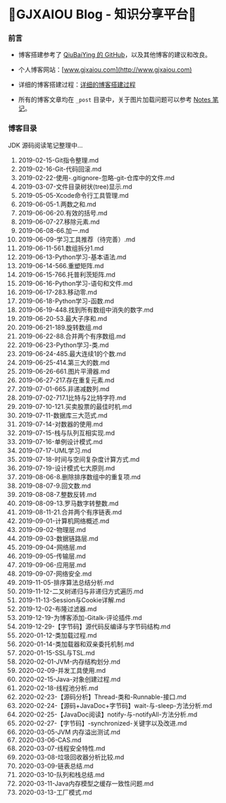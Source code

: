 #                                   🎉GJXAIOU  Blog - 知识分享平台🎉

### 前言

- 博客搭建参考了 [QiuBaiYing 的 GitHub](https://github.com/qiubaiying)，以及其他博客的建议和改良。

- 个人博客网站：[www.gjxaiou.com](http://www.gjxaiou.com)

- 详细的博客搭建过程：[详细的博客搭建过程](https://gjxaiou.com/2017/02/06/快速搭建个人博客/)
- 所有的博客文章均在 `_post` 目录中，关于图片加载问题可以参考 [Notes 笔记](https://github.com/GJXAIOU/Notes/blob/master/README.md)。

### 博客目录

JDK 源码阅读笔记整理中…

1. 2019-02-15-Git指令整理.md
2. 2019-02-16-Git-代码回滚.md
3. 2019-02-22-使用-.gitignore-忽略-git-仓库中的文件.md
4. 2019-03-07-文件目录树状(tree)显示.md
5. 2019-05-05-Xcode命令行工具管理.md
6. 2019-06-05-1.两数之和.md
7. 2019-06-06-20.有效的括号.md
8. 2019-06-07-27.移除元素.md
9. 2019-06-08-66.加一.md
10. 2019-06-09-学习工具推荐（待完善）.md
11. 2019-06-11-561.数组拆分1.md
12. 2019-06-13-Python学习-基本语法.md
13. 2019-06-14-566.重塑矩阵.md
14. 2019-06-15-766.托普利茨矩阵.md
15. 2019-06-16-Python学习-语句和文件.md
16. 2019-06-17-283.移动零.md
17. 2019-06-18-Python学习-函数.md
18. 2019-06-19-448.找到所有数组中消失的数字.md
19. 2019-06-20-53.最大子序和.md
20. 2019-06-21-189.旋转数组.md
21. 2019-06-22-88.合并两个有序数组.md
22. 2019-06-23-Python学习-类.md
23. 2019-06-24-485.最大连续1的个数.md
24. 2019-06-25-414.第三大的数.md
25. 2019-06-26-661.图片平滑器.md
26. 2019-06-27-217.存在重复元素.md
27. 2019-07-01-665.非递减数列.md
28. 2019-07-02-717.1比特与2比特字符.md
29. 2019-07-10-121.买卖股票的最佳时机.md
30. 2019-07-11-数据库三大范式.md
31. 2019-07-14-对数器的使用.md
32. 2019-07-15-栈与队列互相实现.md
33. 2019-07-16-单例设计模式.md
34. 2019-07-17-UML学习.md
35. 2019-07-18-时间与空间复杂度计算方式.md
36. 2019-07-19-设计模式七大原则.md
37. 2019-08-06-8.删除排序数组中的重复项.md
38. 2019-08-07-9.回文数.md
39. 2019-08-08-7.整数反转.md
40. 2019-08-09-13.罗马数字转整数.md
41. 2019-08-11-21.合并两个有序链表.md
42. 2019-09-01-计算机网络概述.md
43. 2019-09-02-物理层.md
44. 2019-09-03-数据链路层.md
45. 2019-09-04-网络层.md
46. 2019-09-05-传输层.md
47. 2019-09-06-应用层.md
48. 2019-09-07-网络安全.md
49. 2019-11-05-排序算法总结分析.md
50. 2019-11-12-二叉树递归与非递归方式遍历.md
51. 2019-11-13-Session与Cookie详解.md
52. 2019-12-02-布隆过滤器.md
53. 2019-12-19-为博客添加-Gitalk-评论插件.md
54. 2019-12-29-【字节码】源代码反编译与字节码结构.md
55. 2020-01-12-类加载过程.md
56. 2020-01-14-类加载器和双亲委托机制.md
57. 2020-01-15-SSL与TSL.md
58. 2020-02-01-JVM-内存结构划分.md
59. 2020-02-09-并发工具使用.md
60. 2020-02-15-Java-对象创建过程.md
61. 2020-02-18-线程池分析.md
62. 2020-02-23-【源码分析】Thread-类和-Runnable-接口.md
63. 2020-02-24-【源码+JavaDoc+字节码】wait-与-sleep-方法分析.md
64. 2020-02-25-【JavaDoc阅读】notify-与-notifyAll-方法分析.md
65. 2020-02-27-【字节码】-synchronized-关键字以及改进.md
66. 2020-03-05-JVM 内存溢出测试.md
67. 2020-03-06-CAS.md
68. 2020-03-07-线程安全特性.md
69. 2020-03-08-垃圾回收器分析比较.md
70. 2020-03-09-链表总结.md
71. 2020-03-10-队列和栈总结.md
72. 2020-03-11-Java内存模型之缓存一致性问题.md
73. 2020-03-13-工厂模式.md